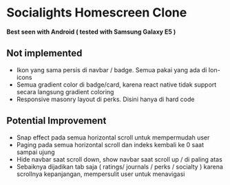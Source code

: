 # Socialights Homescreen Clone

**Best seen with Android ( tested with Samsung Galaxy E5 )**

## Not implemented
- Ikon yang sama persis di navbar / badge. Semua pakai yang ada di Ion-icons
- Semua gradient color di badge/card, karena react native tidak support secara  langsung gradient coloring
- Responsive masonry layout di perks. Disini hanya di hard code

## Potential Improvement
- Snap effect pada semua horizontal scroll untuk mempermudah user
- Paging pada semua horizontal scroll dan indeks kembali ke 0 saat sampai ujung
- Hide navbar saat scroll down, show navbar saat scroll up / di paling atas
- Sebaiknya dijadikan tab saja ( ratings/ journals / perks / socialty ) karena  scrollnya kepanjangan, mempersulit user untuk menavigasi
